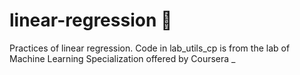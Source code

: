 # linear-regression 🎳

Practices of linear regression.
Code in lab_utils_cp is from the lab of Machine Learning Specialization offered by Coursera _
 
